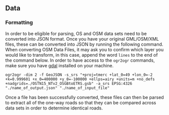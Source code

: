 ## Data

### Formatting

In order to be eligible for parsing, OS and OSM data sets need to be converted into JSON format. Once you have your original GML/OSM/XML files, these can be converted into JSON by running the following command. When converting OSM Data Files, it may ask you to confirm which layer you would like to transform, in this case, append the word `lines` to the end of the command below. In order to have access to the `ogr2ogr` commands, make sure you have [gdal](http://www.gdal.org/) installed on your machine.

```
ogr2ogr -dim 2 -f GeoJSON -s_srs "+proj=tmerc +lat_0=49 +lon_0=-2 +k=0.999601 +x_0=400000 +y_0=-100000 +ellps=airy +units=m +no_defs +nadgrids=./OSTN15_NTv2_OSGBtoETRS.gsb" -a_srs EPSG:4326 "./name_of_output.json" "./name_of_input_file"
```

Once a file has been successfully converted, these files can then be parsed to extract all of the one-way roads so that they can be compared across data sets in order to determine identical roads.
